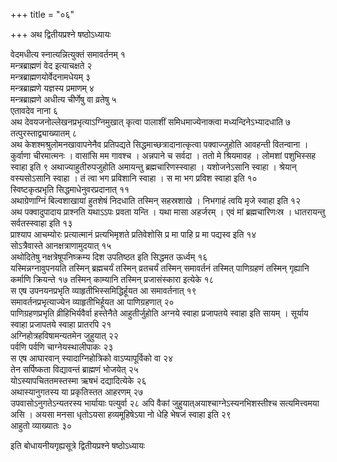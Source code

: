 +++
title = "०६"

+++
अथ द्वितीयप्रश्ने षष्ठोऽध्यायः

वेदमधीत्य
स्नात्यन्नित्युक्तं समावर्तनम् १   
मन्त्रब्राह्मणं
वेद इत्याचक्षते २   
मन्त्रब्राह्मणयोर्वेदनामधेयम् ३   
मन्त्रब्राह्मणे
यज्ञस्य प्रमाणम् ४   
मन्त्रब्राह्मणे अधीत्य चीर्णेषु वा
व्रतेषु ५   
एतावदेव नाना ६   
अथ देवयजनोल्लेखनप्रभृत्याऽग्निमुखात्
कृत्वा पालाशीं समिधमाज्येनाक्त्वा मध्यन्दिनेऽभ्यादधाति ७
तत्पुरस्ताद्व्याख्यातम् ८   
अथ केशश्मश्रुलोमनखावापनेनैव प्रतिपद्यते
सिद्धमाच्छत्रादानात्कृत्वा पक्वाज्जुहोति
आवहन्ती वितन्वाना । कुर्वाणा चीरमात्मनः । वासांसि मम गावश्च । अन्नपाने च
सर्वदा । ततो मे श्रियमावह । लोमशां पशुभिस्सह स्वाहा इति ९
अथाज्याहुतीरुपजुहोति अमायन्तु
ब्रह्मचारिणस्स्वाहा । यशोजनेऽसानि स्वाहा ।
श्रेयान् वस्यसोऽसानि स्वाहा । तं त्वा भग प्रविशानि स्वाहा । स मा भग
प्रविश स्वाहा इति १०   
स्विष्टकृत्प्रभृति सिद्धमाधेनुवरप्रदानात्
११   
अथाग्रेणाग्निं बिल्वशाखायां हुतशेषं निदधाति तस्मिन् सहस्रशाखे ।
निभगाहं त्वयि मृजे स्वाहा इति १२   
अथ पक्वादुपादाय प्राश्नति यथाऽऽपः
प्रवता यन्ति । यथा मासा अहर्जरम् । एवं मां ब्रह्मचारिणःस्र ।
धातरायन्तु सर्वतस्स्वाहा इति १३   
प्राश्याप आचम्योरः
प्रत्यात्मानं प्रत्यभिमृशते प्रतिवेशोसि प्र मा पाहि प्र मा
पद्यस्व इति १४   
सोऽत्रैवास्ते आनक्षत्राणामुदयात् १५   
अथोदितेषु
नक्षत्रेषूपनिष्क्रम्य दिश उपतिष्ठत इति सिद्धमत ऊर्ध्वम्
१६   
यस्मिन्नग्नावुपनयति तस्मिन् ब्रह्मचर्यं तस्मिन् व्रतचर्यं तस्मिन्
समावर्तनं तस्मित् पाणिग्रहणं तस्मिन् गृह्यानि कर्माणि क्रियन्ते १७
तस्मिन् काम्यानि तस्मिन् प्रजासंस्कारा इत्येके १८   
स एष उपनयनप्रभृति
व्याहृतीभिस्समिद्धिर्हूयत आ समावर्तनात् १९   
समावर्तनप्रभृत्याज्येन
व्याहृतीभिर्हूयत आ पाणिग्रहणात् २०   
पाणिग्रहणप्रभृति
व्रीहिभिर्यवैर्वा हस्तेनैते आहुतीर्जुहोति अग्नये
स्वाहा प्रजापतये स्वाहा इति सायम् । सूर्याय स्वाहा प्रजापतये
स्वाहा प्रातरपि २१   
अग्निहोत्रहविषामन्यतमेन जुहुयात् २२   
पर्वणि
पर्वणि चाग्नेयस्थालीपाकः २३   
स एष आघारवान् स्यादाग्निहोत्रिको
वाऽप्यापूर्विको वा २४   
तेन सर्पिष्कता विद्यावन्तं ब्राह्मणं
भोजयेत् २५   
योऽस्यापचिततमस्तस्मा ऋषभं दद्यादित्येके २६   
अथास्यानुगतस्य
या प्रकृतिस्तत आहरणम् २७   
उपवासोऽनुगतेऽन्यतरस्य भार्यायाः पत्युर्वा २८
अपि वैकां जुहुयात्अयाश्चाग्नेऽस्यनभिशस्तीश्च सत्यमित्त्वमया असि
। अयसा मनसा धृतोऽयसा हव्यमूहिषेऽया नो धेहि भेषजं स्वाहा इति २९   
आहुतो
व्याख्यातः ३०   

इति बोधायनीयगृह्यसूत्रे द्वितीयप्रश्ने षष्ठोऽध्यायः
